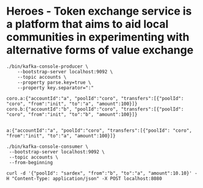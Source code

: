 # Heroes - Token exchange service is a platform that aims to aid local communities in experimenting with alternative forms of value exchange

```
./bin/kafka-console-producer \
	--bootstrap-server localhost:9092 \
	--topic accounts \
	--property parse.key=true \
 	--property key.separator=":"

coro.a:{"accountId":"a", "poolId":"coro", "transfers":[{"poolId": "coro", "from":"init", "to":"a", "amount":100}]}
coro.b:{"accountId":"b", "poolId":"coro", "transfers":[{"poolId": "coro", "from":"init", "to":"b", "amount":100}]}


a:{"accountId":"a", "poolId":"coro", "transfers":[{"poolId": "coro", "from":"init", "to":"a", "amount":100}]}

./bin/kafka-console-consumer \
 --bootstrap-server localhost:9092 \
 --topic accounts \
 --from-beginning

curl -d '{"poolId": "sardex", "from":"b", "to":"a", "amount":10.10}' -H "Content-Type: application/json" -X POST localhost:8080
```

